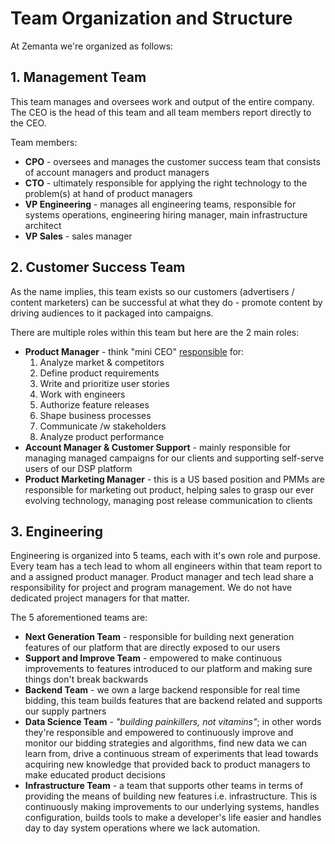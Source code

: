 # Team Organization and Structure

At Zemanta we're organized as follows:

## 1. Management Team

This team manages and oversees work and output of the entire company. The CEO is the head of this team and all team members report directly to the CEO.

Team members:

* **CPO** - oversees and manages the customer success team that consists of account managers and product managers
* **CTO** - ultimately responsible for applying the right technology to the problem(s) at hand of product managers
* **VP Engineering** - manages all engineering teams, responsible for systems operations, engineering hiring manager, main infrastructure architect
* **VP Sales** - sales manager


## 2. Customer Success Team

As the name implies, this team exists so our customers (advertisers / content marketers) can be successful at what they do - promote content by driving audiences to it packaged into campaigns.

There are multiple roles within this team but here are the 2 main roles:

* **Product Manager** - think "mini CEO" [responsible](http://www.restreaming.me/blog/2014/7/10/product-managers-responsibilities-at-zemanta) for:
   1. Analyze market & competitors
   2. Define product requirements
   3. Write and prioritize user stories
   4. Work with engineers
   5. Authorize feature releases
   6. Shape business processes
   7. Communicate /w stakeholders
   8. Analyze product performance
* **Account Manager & Customer Support** - mainly responsible for managing managed campaigns for our clients and supporting self-serve users of our DSP platform
* **Product Marketing Manager** - this is a US based position and PMMs are responsible for marketing out product, helping sales to grasp our ever evolving technology, managing post release communication to clients


## 3. Engineering

Engineering is organized into 5 teams, each with it's own role and purpose. Every team has a tech lead to whom all engineers within that team report to and a assigned product manager. Product manager and tech lead share a responsibility for project and program management. We do not have dedicated project managers for that matter.

The 5 aforementioned teams are:

* **Next Generation Team** - responsible for building next generation features of our platform that are directly exposed to our users
* **Support and Improve Team** - empowered to make continuous improvements to features introduced to our platform and making sure things don't break backwards
* **Backend Team** - we own a large backend responsible for real time bidding, this team builds features that are backend related and supports our supply partners
* **Data Science Team** - *"building painkillers, not vitamins"*; in other words they're responsible and empowered to continuously improve and monitor our bidding strategies and algorithms, find new data we can learn from, drive a continuous stream of experiments that lead towards acquiring new knowledge that provided back to product managers to make educated product decisions
* **Infrastructure Team** - a team that supports other teams in terms of providing the means of building new features i.e. infrastructure. This is continuously making improvements to our underlying systems, handles configuration, builds tools to make a developer's life easier and handles day to day system operations where we lack automation. 
